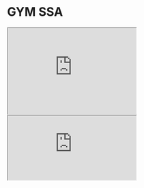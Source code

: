 # GYM SSA


<iframe src="https://youtu.be/QmI0DNIAfGo" height="200" width="300" title="Iframe Example">시연영상</iframe>


<iframe src="https://youtu.be/QmI0DNIAfGo">시연영상</iframe>
